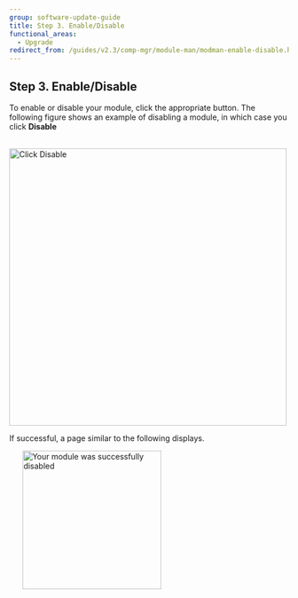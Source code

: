 ```yaml
---
group: software-update-guide
title: Step 3. Enable/Disable
functional_areas:
  - Upgrade
redirect_from: /guides/v2.3/comp-mgr/module-man/modman-enable-disable.html
---
```


## Step 3. Enable/Disable

To enable or disable your module, click the appropriate button. The following figure shows an example of disabling a module, in which case you click **Disable**

      <img src="{{site.baseurl}}/static/images/modman_actions_disable.png" width="500px" alt="Click Disable">

If successful, a page similar to the following displays.

      <img src="{{site.baseurl}}/static/images/modman_disable_success.png" width="250px" alt="Your module was successfully disabled">

